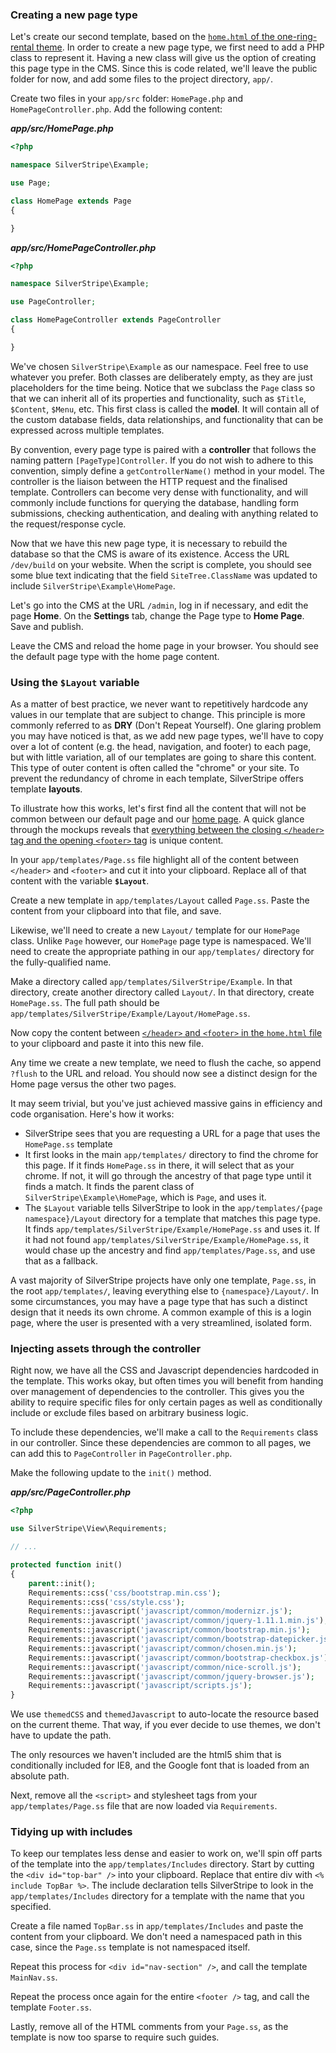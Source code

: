 ### Creating a new page type

Let's create our second template, based on the [`home.html` of the one-ring-rental theme][Home]. In order to create a new page type, we first need to add a PHP class to represent it. Having a new class will give us the option of creating this page type in the CMS. Since this is code related, we'll leave the public folder for now, and add some files to the project directory, `app/`.

Create two files in your `app/src` folder: `HomePage.php` and `HomePageController.php`. Add the following content:

***app/src/HomePage.php***
```php
<?php

namespace SilverStripe\Example;

use Page;    

class HomePage extends Page 
{

}
```

***app/src/HomePageController.php***
```php
<?php

namespace SilverStripe\Example;

use PageController;    

class HomePageController extends PageController 
{

}
```


We've chosen `SilverStripe\Example` as our namespace. Feel free to use whatever you prefer. Both classes are deliberately empty, as they are just placeholders for the time being. Notice that we subclass the `Page` class so that we can inherit all of its properties and functionality, such as `$Title`, `$Content`, `$Menu`, etc. This first class is called the **model**. It will contain all of the custom database fields, data relationships, and functionality that can be expressed across multiple templates.

By convention, every page type is paired with a **controller** that follows the naming pattern `[PageType]Controller`. If you do not wish to adhere to this convention, simply define a `getControllerName()` method in your model. The controller is the liaison between the HTTP request and the finalised template. Controllers can become very dense with functionality, and will commonly include functions for querying the database, handling form submissions, checking authentication, and dealing with anything related to the request/response cycle.

Now that we have this new page type, it is necessary to rebuild the database so that the CMS is aware of its existence. Access the URL `/dev/build` on your website. When the script is complete, you should see some blue text indicating that the field `SiteTree.ClassName` was updated to include `SilverStripe\Example\HomePage`.

Let's go into the CMS at the URL `/admin`, log in if necessary, and edit the page **Home**. On the **Settings** tab, change the Page type to **Home Page**. Save and publish.

Leave the CMS and reload the home page in your browser. You should see the default page type with the home page content.

### Using the `$Layout` variable

As a matter of best practice, we never want to repetitively hardcode any values in our template that are subject to change. This principle is more commonly referred to as **DRY** (Don't Repeat Yourself). One glaring problem you may have noticed is that, as we add new page types, we'll have to copy over a lot of content (e.g. the head, navigation, and footer) to each page, but with little variation, all of our templates are going to share this content. This type of outer content is often called the "chrome" or your site. To prevent the redundancy of chrome in each template, SilverStripe offers template **layouts**.

To illustrate how this works, let's first find all the content that will not be common between our default page and our [home page][Home]. A quick glance through the mockups reveals that [everything between the closing `</header>` tag and the opening `<footer>` tag][ChangedContent] is unique content.

In your `app/templates/Page.ss` file highlight all of the content between `</header>` and `<footer>` and cut it into your clipboard. Replace all of that content with the variable **`$Layout`**.

Create a new template in `app/templates/Layout` called `Page.ss`. Paste the content from your clipboard into that file, and save.

Likewise, we'll need to create a new `Layout/` template for our `HomePage` class. Unlike `Page` however, our `HomePage` page type is namespaced. We'll need to create the appropriate pathing in our `app/templates/` directory for the fully-qualified name.

Make a directory called `app/templates/SilverStripe/Example`. In that directory, create another directory called `Layout/`. In that directory, create `HomePage.ss`. The full path should be `app/templates/SilverStripe/Example/Layout/HomePage.ss`.

Now copy the content between [`</header>` and `<footer>` in the `home.html` file][ChangedContent] to your clipboard and paste it into this new file.

Any time we create a new template, we need to flush the cache, so append `?flush` to the URL and reload. You should now see a distinct design for the Home page versus the other two pages.

It may seem trivial, but you've just achieved massive gains in efficiency and code organisation. Here's how it works:

* SilverStripe sees that you are requesting a URL for a page that uses the `HomePage.ss` template
* It first looks in the main `app/templates/` directory to find the chrome for this page. If it finds `HomePage.ss` in there, it will select that as your chrome. If not, it will go through the ancestry of that page type until it finds a match. It finds the parent class of `SilverStripe\Example\HomePage`, which is `Page`, and uses it.
* The `$Layout` variable tells SilverStripe to look in the `app/templates/{page namespace}/Layout` directory for a template that matches this page type. It finds `app/templates/SilverStripe/Example/HomePage.ss` and uses it. If it had not found `app/templates/SilverStripe/Example/HomePage.ss`, it would chase up the ancestry and find `app/templates/Page.ss`, and use that as a fallback.

A vast majority of SilverStripe projects have only one template, `Page.ss`, in the root `app/templates/`, leaving everything else to `{namespace}/Layout/`. In some circumstances, you may have a page type that has such a distinct design that it needs its own chrome. A common example of this is a login page, where the user is presented with a very streamlined, isolated form.

### Injecting assets through the controller

Right now, we have all the CSS and Javascript dependencies hardcoded in the template. This works okay, but often times you will benefit from handing over management of dependencies to the controller. This gives you the ability to require specific files for only certain pages as well as conditionally include or exclude files based on arbitrary business logic.

To include these dependencies, we'll make a call to the `Requirements` class in our controller. Since these dependencies are common to all pages, we can add this to `PageController` in `PageController.php`.

Make the following update to the `init()` method.

***app/src/PageController.php***
```php
<?php

use SilverStripe\View\Requirements;

// ...

protected function init()
{
    parent::init();
    Requirements::css('css/bootstrap.min.css');
    Requirements::css('css/style.css');
    Requirements::javascript('javascript/common/modernizr.js');
    Requirements::javascript('javascript/common/jquery-1.11.1.min.js');
    Requirements::javascript('javascript/common/bootstrap.min.js');
    Requirements::javascript('javascript/common/bootstrap-datepicker.js');
    Requirements::javascript('javascript/common/chosen.min.js');
    Requirements::javascript('javascript/common/bootstrap-checkbox.js');
    Requirements::javascript('javascript/common/nice-scroll.js');
    Requirements::javascript('javascript/common/jquery-browser.js');
    Requirements::javascript('javascript/scripts.js');
}
```

We use `themedCSS` and `themedJavascript` to auto-locate the resource based on the current theme. That way, if you ever decide to use themes, we don't have to update the path.

The only resources we haven't included are the html5 shim that is conditionally included for IE8, and the Google font that is loaded from an absolute path.

Next, remove all the `<script>` and stylesheet tags from your `app/templates/Page.ss` file that are now loaded via `Requirements`.

### Tidying up with includes

To keep our templates less dense and easier to work on, we'll spin off parts of the template into the `app/templates/Includes` directory. Start by cutting the `<div id="top-bar" />` into your clipboard. Replace that entire div with `<% include TopBar %>`. The include declaration tells SilverStripe to look in the `app/templates/Includes` directory for a template with the name that you specified. 

Create a file named `TopBar.ss` in `app/templates/Includes` and paste the content from your clipboard. We don't need a namespaced path in this case, since the `Page.ss` template is not namespaced itself.

Repeat this process for `<div id="nav-section" />`, and call the template `MainNav.ss`.

Repeat the process once again for the entire `<footer />` tag, and call the template `Footer.ss`.

Lastly, remove all of the HTML comments from your `Page.ss`, as the template is now too sparse to require such guides.

<!--- References -->
[Home]: https://github.com/silverstripe/silverstripe-lessons-v4/blob/54ab42ff71cbb53eefa842973fa1c51963fa78f0/Lesson-04-begin/__assets/home.html
[ChangedContent]: https://github.com/silverstripe/silverstripe-lessons-v4/blob/54ab42ff71cbb53eefa842973fa1c51963fa78f0/Lesson-04-begin/__assets/home.html#L117-L577
